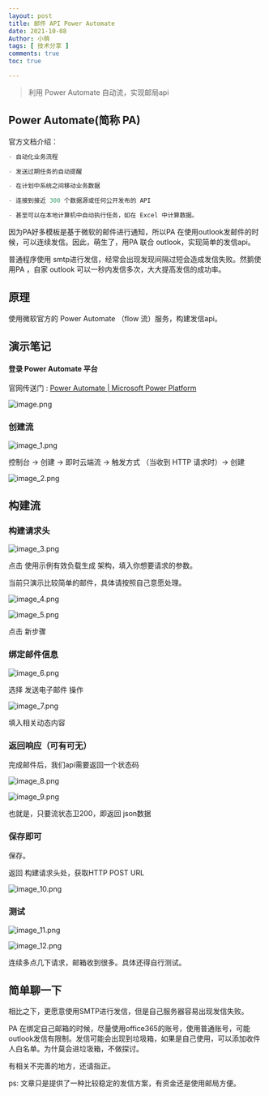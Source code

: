 ```yaml
---
layout: post
title: 邮件 API Power Automate
date: 2021-10-08
Author: 小萌 
tags: [ 技术分享 ]
comments: true
toc: true

---
```



> 利用 Power Automate 自动流，实现邮局api


## Power Automate(简称 PA)

官方文档介绍：

```JavaScript
- 自动化业务流程

- 发送过期任务的自动提醒

- 在计划中系统之间移动业务数据

- 连接到接近 300 个数据源或任何公开发布的 API

- 甚至可以在本地计算机中自动执行任务，如在 Excel 中计算数据。
```


因为PA好多模板是基于微软的邮件进行通知，所以PA 在使用outlook发邮件的时候，可以连续发信。因此，萌生了，用PA 联合 outlook，实现简单的发信api。

普通程序使用 smtp进行发信，经常会出现发现间隔过短会造成发信失败。然鹅使用PA ，自家 outlook 可以一秒内发信多次，大大提高发信的成功率。

## 原理

使用微软官方的 Power Automate （flow 流）服务，构建发信api。

## 演示笔记

#### 登录 Power Automate 平台

官网传送门 : [Power Automate | Microsoft Power Platform](https://flow.microsoft.com/zh-cn/)

![image.png](https://i.loli.net/2021/10/08/dyZYOmGszWRhHIg.png)

### 创建流

![image_1.png](https://i.loli.net/2021/10/08/K6zt2finMedbo9u.png)

控制台 → 创建 → 即时云端流 → 触发方式 （当收到 HTTP 请求时）→ 创建

![image_2.png](https://i.loli.net/2021/10/08/z713wavnUNsWjCJ.png)

## 构建流

### 构建请求头

![image_3.png](https://i.loli.net/2021/10/08/Ok7MxgnXZc8Sb41.png)

点击 使用示例有效负载生成 架构，填入你想要请求的参数。

当前只演示比较简单的邮件，具体请按照自己意愿处理。


![image_4.png](https://i.loli.net/2021/10/08/KNPHRgBTaock9nm.png)

![image_5.png](https://i.loli.net/2021/10/08/vWChdM7aQBKIYJk.png)

点击 新步骤

### 绑定邮件信息

![image_6.png](https://i.loli.net/2021/10/08/E1fKIydQPOZDaVz.png)


选择 发送电子邮件 操作

![image_7.png](https://i.loli.net/2021/10/08/sSg3y9dWalpGBfC.png)


填入相关动态内容

### 返回响应（可有可无）

完成邮件后，我们api需要返回一个状态码

![image_8.png](https://i.loli.net/2021/10/08/CUmIprF1gqyjE5c.png)


![image_9.png](https://i.loli.net/2021/10/08/9lHViFOuGnyaZpE.png)

也就是，只要流状态卫200，即返回 json数据 

### 保存即可

保存。

返回 构建请求头处，获取HTTP POST URL

![image_10.png](https://i.loli.net/2021/10/08/uwE2ItNLC4fsKbP.png)

### 测试

![image_11.png](https://i.loli.net/2021/10/08/mbJhYEPro9TuV8Z.png)

![image_12.png](https://i.loli.net/2021/10/08/i74djfeqlaXHLx8.png)

连续多点几下请求，邮箱收到很多。具体还得自行测试。

## 简单聊一下

相比之下，更愿意使用SMTP进行发信，但是自己服务器容易出现发信失败。

PA 在绑定自己邮箱的时候，尽量使用office365的账号，使用普通账号，可能outlook发信有限制。发信可能会出现到垃圾箱，如果是自己使用，可以添加收件人白名单。为什莫会进垃圾箱，不做探讨。

有相关不完善的地方，还请指正。

ps: 文章只是提供了一种比较稳定的发信方案，有资金还是使用邮局方便。


